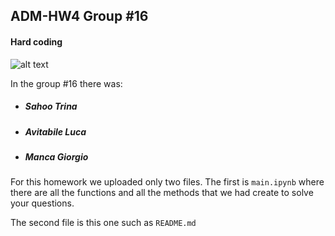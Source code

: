 ## ADM-HW4 Group #16
#### Hard coding

![alt text](https://camo.githubusercontent.com/9ef47ff8c59fe4bcfe2cd07e5d1146c61884ef8a/68747470733a2f2f75706c6f61642e77696b696d656469612e6f72672f77696b6970656469612f636f6d6d6f6e732f7468756d622f612f61632f426c6f6f6d5f66696c7465722e7376672f37323070782d426c6f6f6d5f66696c7465722e7376672e706e67)
    
In the group #16 there was:
- ##### Sahoo Trina
- ##### Avitabile Luca
- ##### Manca Giorgio

For this homework we uploaded only two files.
The first is `main.ipynb` where there are all the functions and all the methods that we had create to solve your questions.

The second file is this one such as `README.md`    
